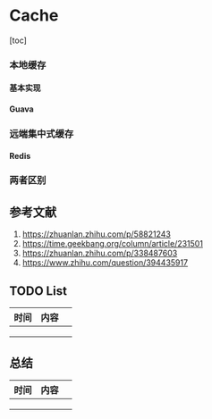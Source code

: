 # Cache

[toc]

### 本地缓存



#### 基本实现

#### Guava



### 远端集中式缓存

#### Redis

### 两者区别



## 参考文献

1. https://zhuanlan.zhihu.com/p/58821243
2. https://time.geekbang.org/column/article/231501
3. https://zhuanlan.zhihu.com/p/338487603
4. https://www.zhihu.com/question/394435917



## TODO List

| 时间 | 内容 |      |
| ---- | ---- | ---- |
|      |      |      |
|      |      |      |
|      |      |      |



## 总结

| 时间 | 内容 |      |
| ---- | ---- | ---- |
|      |      |      |
|      |      |      |
|      |      |      |



